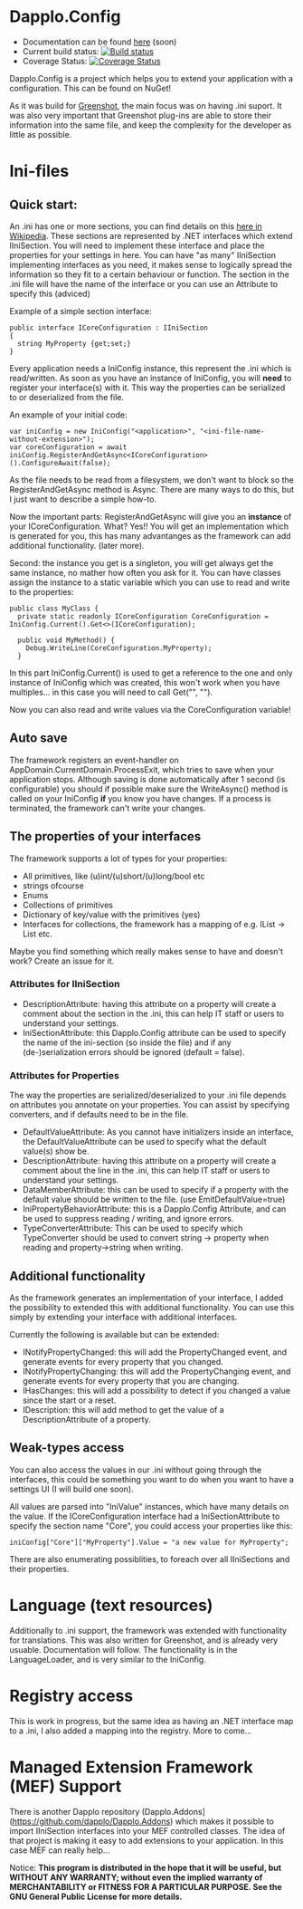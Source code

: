 Dapplo.Config
=============

- Documentation can be found [here](http://www.dapplo.net/blocks/Dapplo.Config) (soon)
- Current build status: [![Build status](https://ci.appveyor.com/api/projects/status/ujfvy3g49g6a1d1q?svg=true)](https://ci.appveyor.com/project/dapplo/dapplo-config)
- Coverage Status: [![Coverage Status](https://coveralls.io/repos/github/dapplo/Dapplo.Config/badge.svg?branch=master)](https://coveralls.io/github/dapplo/Dapplo.Config?branch=master)

Dapplo.Config is a project which helps you to extend your application with a configuration.
This can be found on NuGet!

As it was build for [Greenshot](https://github.com/greenshot/greenshot), the main focus was on having .ini suport.
It was also very important that Greenshot plug-ins are able to store their information into the same file, and keep the complexity for the developer as little as possible.


# Ini-files

## Quick start:

An .ini has one or more sections, you can find details on this [here in Wikipedia](https://en.wikipedia.org/wiki/INI_file).
These sections are represented by .NET interfaces which extend IIniSection.
You will need to implement these interface and place the properties for your settings in here.
You can have "as many" IIniSection implementing interfaces as you need, it makes sense to logically spread the information so they fit to a certain behaviour or function.
The section in the .ini file will have the name of the interface or you can use an Attribute to specify this (adviced) 

Example of a simple section interface:
```
public interface ICoreConfiguration : IIniSection
{
  string MyProperty {get;set;}
}
```

Every application needs a IniConfig instance, this represent the .ini which is read/written.
As soon as you have an instance of IniConfig, you will **need** to register your interface(s) with it.
This way the properties can be serialized to or deserialized from the file.

An example of your initial code:
```
var iniConfig = new IniConfig("<application>", "<ini-file-name-without-extension>");
var coreConfiguration = await iniConfig.RegisterAndGetAsync<ICoreConfiguration>().ConfigureAwait(false);
```
As the file needs to be read from a filesystem, we don't want to block so the RegisterAndGetAsync method is Async.
There are many ways to do this, but I just want to describe a simple how-to.

Now the important parts:
RegisterAndGetAsync will give you an **instance** of your ICoreConfiguration. What? Yes!!
You will get an implementation which is generated for you, this has many advantanges as the framework can add additional functionality. (later more).

Second: the instance you get is a singleton, you will get always get the same instance, no mather how often you ask for it.
You can have classes assign the instance to a static variable which you can use to read and write to the properties:
```
public class MyClass {
  private static readonly ICoreConfiguration CoreConfiguration = IniConfig.Current().Get<>(ICoreConfiguration);
  
  public void MyMethod() {
    Debug.WriteLine(CoreConfiguration.MyProperty);
  }
```
In this part IniConfig.Current() is used to get a reference to the one and only instance of IniConfig which was created, this won't work when you have multiples... in this case you will need to call Get("<application>", "<ini-file-name-without-extension>").

Now you can also read and write values via the CoreConfiguration variable!

## Auto save

The framework registers an event-handler on AppDomain.CurrentDomain.ProcessExit, which tries to save when your application stops.
Although saving is done automatically after 1 second (is configurable) you should if possible make sure the WriteAsync() method is called on your IniConfig **if** you know you have changes. If a process is terminated, the framework can't write your changes.

## The properties of your interfaces

The framework supports a lot of types for your properties:
* All primitives, like (u)int/(u)short/(u)long/bool etc
* strings ofcourse
* Enums
* Collections of primitives
* Dictionary of key/value with the primitives (yes)
* Interfaces for collections, the framework has a mapping of e.g. IList -> List etc.

Maybe you find something which really makes sense to have and doesn't work? Create an issue for it.

### Attributes for IIniSection

* DescriptionAttribute: having this attribute on a property will create a comment about the section in the .ini, this can help IT staff or users to understand your settings.
* IniSectionAttribute: this Dapplo.Config attribute can be used to specify the name of the ini-section (so inside the file) and if any (de-)serialization errors should be ignored (default = false).

### Attributes for Properties

The way the properties are serialized/deserialized to your .ini file depends on attributes you annotate on your properties.
You can assist by specifying converters, and if defaults need to be in the file.

* DefaultValueAttribute: As you cannot have initializers inside an interface, the DefaultValueAttribute can be used to specify what the default value(s) show be.
* DescriptionAttribute: having this attribute on a property will create a comment about the line in the .ini, this can help IT staff or users to understand your settings.
* DataMemberAttribute: this can be used to specify if a property with the default value should be written to the file. (use EmitDefaultValue=true)
* IniPropertyBehaviorAttribute: this is a Dapplo.Config Attribute, and can be used to suppress reading / writing, and ignore errors.
* TypeConverterAttribute: This can be used to specify which TypeConverter should be used to convert string -> property when reading and property->string when writing.


## Additional functionality

As the framework generates an implementation of your interface, I added the possibility to extended this with additional functionality.
You can use this simply by extending your interface with additional interfaces.

Currently the following is available but can be extended:
* INotifyPropertyChanged: this will add the PropertyChanged event, and generate events for every property that you changed.
* INotifyPropertyChanging: this will add the PropertyChanging event, and generate events for every property that you are changing.
* IHasChanges: this will add a possibility to detect if you changed a value since the start or a reset.
* IDescription: this will add method to get the value of a DescriptionAttribute of a property.

## Weak-types access

You can also access the values in our .ini without going through the interfaces, this could be something you want to do when you want to have a settings UI (I will build one soon).

All values are parsed into "IniValue" instances, which have many details on the value.
If the ICoreConfiguration interface had a IniSectionAttribute to specify the section name "Core", you could access your properties like this:

```
iniConfig["Core"]["MyProperty"].Value = "a new value for MyProperty";
```
There are also enumerating possiblities, to foreach over all IIniSections and their properties.


# Language (text resources)

Additionally to .ini support, the framework was extended with functionality for translations.
This was also written for Greenshot, and is already very usuable. Documentation will follow.
The functionality is in the LanguageLoader, and is very similar to the IniConfig.


# Registry access

This is work in progress, but the same idea as having an .NET interface map to a .ini, I also added a mapping into the registry.
More to come...


# Managed Extension Framework (MEF) Support

There is another Dapplo repository (Dapplo.Addons](https://github.com/dapplo/Dapplo.Addons) which makes it possible to import IIniSection interfaces into your MEF controlled classes. The idea of that project is making it easy to add extensions to your application. In this case MEF can really help...


Notice:
**This program is distributed in the hope that it will be useful, but WITHOUT ANY WARRANTY; without even the implied warranty of MERCHANTABILITY or FITNESS FOR A PARTICULAR PURPOSE.  See the GNU General Public License for more details.**
